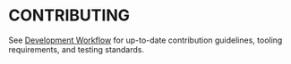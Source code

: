 <!--
ARCHIVED: Contribution guidelines,
tooling requirements,
and testing standards are now maintained in docs/02_developer_guide/01_development_workflow.md.
-->

# CONTRIBUTING

See [Development Workflow](docs/02_developer_guide/01_development_workflow.md) for up-to-date contribution guidelines,
tooling requirements,
and testing standards.
